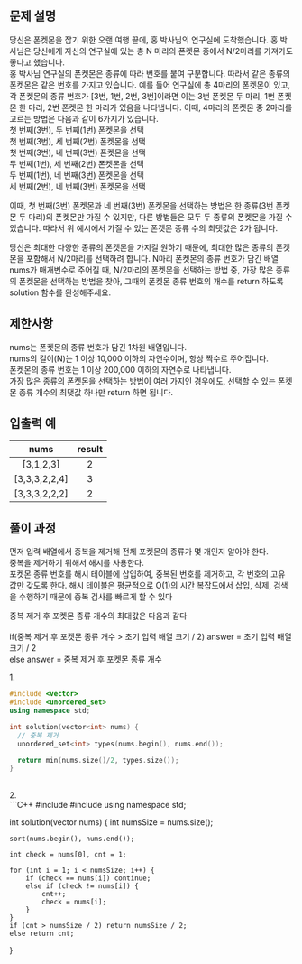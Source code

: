 ## 문제 설명
당신은 폰켓몬을 잡기 위한 오랜 여행 끝에, 홍 박사님의 연구실에 도착했습니다. 홍 박사님은 당신에게 자신의 연구실에 있는 총 N 마리의 폰켓몬 중에서 N/2마리를 가져가도 좋다고 했습니다.<br>
홍 박사님 연구실의 폰켓몬은 종류에 따라 번호를 붙여 구분합니다. 따라서 같은 종류의 폰켓몬은 같은 번호를 가지고 있습니다. 예를 들어 연구실에 총 4마리의 폰켓몬이 있고, 각 폰켓몬의 종류 번호가 [3번, 1번, 2번, 3번]이라면 이는 3번 폰켓몬 두 마리, 1번 폰켓몬 한 마리, 2번 폰켓몬 한 마리가 있음을 나타냅니다. 이때, 4마리의 폰켓몬 중 2마리를 고르는 방법은 다음과 같이 6가지가 있습니다.
<br>
첫 번째(3번), 두 번째(1번) 폰켓몬을 선택<br>
첫 번째(3번), 세 번째(2번) 폰켓몬을 선택<br>
첫 번째(3번), 네 번째(3번) 폰켓몬을 선택<br>
두 번째(1번), 세 번째(2번) 폰켓몬을 선택<br>
두 번째(1번), 네 번째(3번) 폰켓몬을 선택<br>
세 번째(2번), 네 번째(3번) 폰켓몬을 선택<br>

이때, 첫 번째(3번) 폰켓몬과 네 번째(3번) 폰켓몬을 선택하는 방법은 한 종류(3번 폰켓몬 두 마리)의 폰켓몬만 가질 수 있지만, 다른 방법들은 모두 두 종류의 폰켓몬을 가질 수 있습니다. 따라서 위 예시에서 가질 수 있는 폰켓몬 종류 수의 최댓값은 2가 됩니다.

당신은 최대한 다양한 종류의 폰켓몬을 가지길 원하기 때문에, 최대한 많은 종류의 폰켓몬을 포함해서 N/2마리를 선택하려 합니다. N마리 폰켓몬의 종류 번호가 담긴 배열 nums가 매개변수로 주어질 때, N/2마리의 폰켓몬을 선택하는 방법 중, 가장 많은 종류의 폰켓몬을 선택하는 방법을 찾아, 그때의 폰켓몬 종류 번호의 개수를 return 하도록 solution 함수를 완성해주세요.

## 제한사항
nums는 폰켓몬의 종류 번호가 담긴 1차원 배열입니다.<br>
nums의 길이(N)는 1 이상 10,000 이하의 자연수이며, 항상 짝수로 주어집니다.<br>
폰켓몬의 종류 번호는 1 이상 200,000 이하의 자연수로 나타냅니다.<br>
가장 많은 종류의 폰켓몬을 선택하는 방법이 여러 가지인 경우에도, 선택할 수 있는 폰켓몬 종류 개수의 최댓값 하나만 return 하면 됩니다.
## 입출력 예
| nums | result |
|:-----:|:------:|
| [3,1,2,3]	| 2 |
| [3,3,3,2,2,4] | 3 |
| [3,3,3,2,2,2]	| 2 |
## 풀이 과정
먼저 입력 배열에서 중복을 제거해 전체 포켓몬의 종류가 몇 개인지 알아야 한다.<br>
중복을 제거하기 위해서 해시를 사용한다.<br>
포켓몬 종류 번호를 해시 테이블에 삽입하여, 중복된 번호를 제거하고, 각 번호의 고유 값만 갖도록 한다. 해시 테이블은 평균적으로 O(1)의 시간 복잡도에서 삽입, 삭제, 검색을 수행하기 때문에 중복 검사를 빠르게 할 수 있다<br>


중복 제거 후 포켓몬 종류 개수의 최대값은 다음과 같다<br><br>
if(중복 제거 후 포켓몬 종류 개수 > 초기 입력 배열 크기 / 2) answer = 초기 입력 배열 크기 / 2<br>
else answer = 중복 제거 후 포켓몬 종류 개수<br>

1.<br>
```C++
#include <vector>
#include <unordered_set>
using namespace std;

int solution(vector<int> nums) {
  // 중복 제거
  unordered_set<int> types(nums.begin(), nums.end());

  return min(nums.size()/2, types.size());
}
```
<br>
2.<br>
```C++
#include <vector>
#include <algorithm>
using namespace std;

int solution(vector<int> nums)
{
    int numsSize = nums.size();

    sort(nums.begin(), nums.end());

    int check = nums[0], cnt = 1;

    for (int i = 1; i < numsSize; i++) {
        if (check == nums[i]) continue;
        else if (check != nums[i]) {
            cnt++;
            check = nums[i];
        }
    }
    if (cnt > numsSize / 2) return numsSize / 2;
    else return cnt;
}

```
